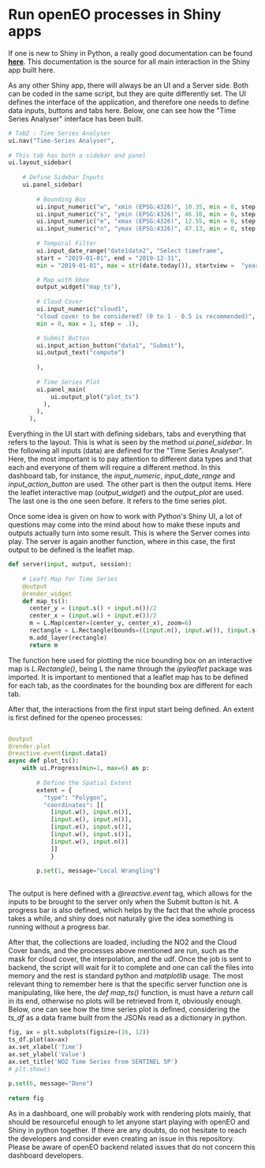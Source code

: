 # Run openEO processes in Shiny apps

If one is new to Shiny in Python, a really good documentation can be found [**here**](https://shiny.rstudio.com/py/docs/get-started.html). This documentation is the source for all main interaction in the Shiny app built here.

As any other Shiny app, there will always be an UI and a Server side. Both can be coded in the same script, but they are quite differently set. The UI defines the interface of the application, and therefore one needs to define data inputs, buttons and tabs here. Below, one can see how the "Time Series Analyser" interface has been built. 

```python 
# Tab2 : Time Series Analyser
ui.nav("Time-Series Analyser", 
        
# This tab has both a sidebar and panel
ui.layout_sidebar(
        
    # Define Sidebar Inputs
    ui.panel_sidebar(
            
        # Bounding Box
        ui.input_numeric("w", "xmin (EPSG:4326)", 10.35, min = 0, step = .01),
        ui.input_numeric("s", "ymin (EPSG:4326)", 46.10, min = 0, step = .01),
        ui.input_numeric("e", "xmax (EPSG:4326)", 12.55, min = 0, step = .01),
        ui.input_numeric("n", "ymax (EPSG:4326)", 47.13, min = 0, step = .01),
            
        # Temporal Filter
        ui.input_date_range("date1date2", "Select timeframe", 
        start = "2019-01-01", end = "2019-12-31", 
        min = "2019-01-01", max = str(date.today()), startview =  "year", weekstart = "1"),

        # Map with bbox
        output_widget("map_ts"),
            
        # Cloud Cover 
        ui.input_numeric("cloud1", 
        "cloud cover to be considered? (0 to 1 - 0.5 is recommended)", 0.5, 
        min = 0, max = 1, step = .1),

        # Submit Button
        ui.input_action_button("data1", "Submit"),
        ui.output_text("compute")
            
        ),
        
        # Time Series Plot
        ui.panel_main(
            ui.output_plot("plot_ts")
          ),
        ),
      ),
```

Everything in the UI start with defining sidebars, tabs and everything that refers to the layout. This is what is seen by the method *ui.panel_sidebar*. In the following all inputs (data) are defined for the "Time Series Analyser". Here, the most important is to pay attention to different data types and that each and everyone of them will require a different method. In this dashboard tab, for instance, the *input_numeric*, *input_date_range* and *input_action_button* are used. The other part is then the output items. Here the leaflet interactive map (*output_widget*) and the *output_plot* are used. The last one is the one seen before. It refers to the time series plot.  

Once some idea is given on how to work with Python's Shiny UI, a lot of questions may come into the mind about how to make these inputs and outputs actually turn into some result. This is where the Server comes into play. The server is again another function, where in this case, the first output to be defined is the leaflet map. 

```python
def server(input, output, session):
    
    # Leaft Map for Time Series
    @output
    @render_widget
    def map_ts():
      center_y = (input.s() + input.n())/2
      center_x = (input.w() + input.e())/2
      m = L.Map(center=(center_y, center_x), zoom=6)
      rectangle = L.Rectangle(bounds=((input.n(), input.w()), (input.s(), input.e())))
      m.add_layer(rectangle)
      return m
```

The function here used for plotting the nice bounding box on an interactive map is *L.Rectangle()*, being L the name through the *ipyleaflet* package was imported. It is important to mentioned that a leaflet map has to be defined for each tab, as the coordinates for the bounding box are different for each tab. 

After that, the interactions from the first input start being defined. An extent is first defined for the openeo processes:

```python

@output
@render.plot
@reactive.event(input.data1) 
async def plot_ts():
    with ui.Progress(min=1, max=6) as p:
      
        # Define the Spatial Extent
        extent = {
          "type": "Polygon",
          "coordinates": [[
            [input.w(), input.n()],
            [input.e(), input.n()],
            [input.e(), input.s()],
            [input.w(), input.s()],
            [input.w(), input.n()]
            ]]
            }
      
        p.set(1, message="Local Wrangling")
        
```

The output is here defined with a *@reactive.event* tag, which allows for the inputs to be brought to the server only when the Submit button is hit. A progress bar is also defined, which helps by the fact that the whole process takes a while, and shiny does not naturally give the idea something is running without a progress bar. 

After that, the collections are loaded, including the NO2 and the Cloud Cover bands, and the processes above mentioned are run, such as the mask for cloud cover, the interpolation, and the udf. Once the job is sent to backend, the script will wait for it to complete and one can call the files into memory and the rest is standard python and *matplotlib* usage. The most relevant thing to remember here is that the specific server function one is manipulating, like here, the *def map_ts()* function, is must have a *return* call in its end, otherwise no plots will be retrieved from it, obviously enough. Below, one can see how the time series plot is defined, considering the *ts_df* as a data frame built from the JSONs read as a dictionary in python. 

```python
fig, ax = plt.subplots(figsize=(16, 12))
ts_df.plot(ax=ax)
ax.set_xlabel('Time')
ax.set_ylabel('Value')
ax.set_title('NO2 Time Series from SENTINEL 5P')
# plt.show()
        
p.set(6, message="Done")
      
return fig 
```

As in a dashboard, one will probably work with rendering plots mainly, that should be resourceful enough to let anyone start playing with openEO and Shiny in python together. If there are any doubts, do not hesitate to reach the developers and consider even creating an issue in this repository. Please be aware of openEO backend related issues that do not concern this dashboard developers. 